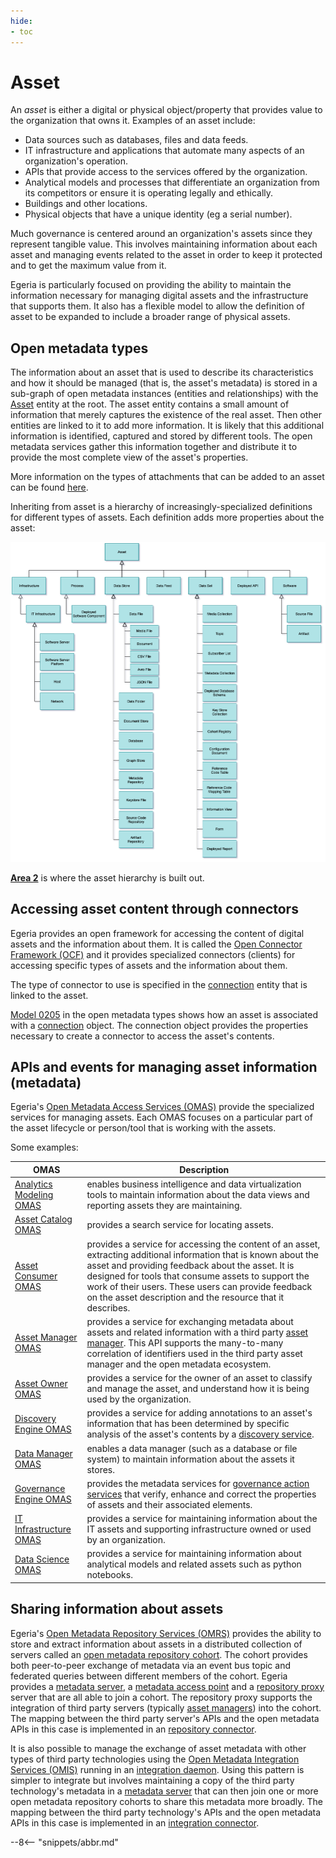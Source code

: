 ```yaml
---
hide:
- toc
---
```


<!-- SPDX-License-Identifier: CC-BY-4.0 -->
<!-- Copyright Contributors to the Egeria project. -->

# Asset

An *asset* is either a digital or physical object/property that provides value to the organization that owns it. Examples of an asset include:

- Data sources such as databases, files and data feeds.
- IT infrastructure and applications that automate many aspects of an organization's operation.
- APIs that provide access to the services offered by the organization.
- Analytical models and processes that differentiate an organization from its competitors or ensure it is operating legally and ethically.
- Buildings and other locations.
- Physical objects that have a unique identity (eg a serial number).

Much governance is centered around an organization's assets since they represent tangible value. This involves maintaining information about each asset and managing events related to the asset in order to keep it protected and to get the maximum value from it.

Egeria is particularly focused on providing the ability to maintain the information necessary for managing digital assets and the infrastructure that supports them. It also has a flexible model to allow the definition of asset to be expanded to include a broader range of physical assets.

## Open metadata types

The information about an asset that is used to describe its characteristics and how it should be managed (that is, the asset's metadata) is stored in a sub-graph of open metadata instances (entities and relationships) with the [Asset](/egeria-docs/types/0/0010-base-model/#asset) entity at the root. The asset entity contains a small amount of information that merely captures the existence of the real asset. Then other entities are linked to it to add more information. It is likely that this additional information is identified, captured and stored by different tools. The open metadata services gather this information together and distribute it to provide the most complete view of the asset's properties.

More information on the types of attachments that can be added to an asset can be found [here](../../../../../open-metadata-publication/website/cataloging-assets/asset-catalog-contents.md).

Inheriting from asset is a hierarchy of increasingly-specialized definitions for different types of assets. Each definition adds more properties about the asset:

![Asset hierarchy](asset-hierarchy.png)

**[Area 2](/egeria-docs/types/2)** is where the asset hierarchy is built out.

## Accessing asset content through connectors

Egeria provides an open framework for accessing the content of digital assets and the information about them. It is called the [Open Connector Framework (OCF)](/egeria-docs/frameworks/ocf) and it provides specialized connectors (clients) for accessing specific types of assets and the information about them.

The type of connector to use is specified in the [connection](connection.md) entity that is linked to the asset.

[Model 0205](/egeria-docs/types/2/0205-connection-linkage) in the open metadata types shows how an asset is associated with a [connection](connection.md) object. The connection object provides the properties necessary to create a connector to access the asset's contents.

## APIs and events for managing asset information (metadata)

Egeria's [Open Metadata Access Services (OMAS)](/egeria-docs/services/omas) provide the specialized services for managing assets. Each OMAS focuses on a particular part of the asset lifecycle or person/tool that is working with the assets.

Some examples:

| OMAS | Description |
|---|---|
| [Analytics Modeling OMAS](/egeria-docs/services/omas/analytics-modeling) | enables business intelligence and data virtualization tools to maintain information about the data views and reporting assets they are maintaining. |
| [Asset Catalog OMAS](/egeria-docs/services/omas/asset-catalog) | provides a search service for locating assets. |
| [Asset Consumer OMAS](/egeria-docs/services/omas/asset-consumer) | provides a service for accessing the content of an asset, extracting additional information that is known about the asset and providing feedback about the asset. It is designed for tools that consume assets to support the work of their users. These users can provide feedback on the asset description and the resource that it describes. |
| [Asset Manager OMAS](/egeria-docs/services/omas/asset-manager) | provides a service for exchanging metadata about assets and related information with a third party [asset manager](../server-capabilities/asset-manager.md). This API supports the many-to-many correlation of identifiers used in the third party asset manager and the open metadata ecosystem. |
| [Asset Owner OMAS](/egeria-docs/services/omas/asset-owner) | provides a service for the owner of an asset to classify and manage the asset, and understand how it is being used by the organization. |
| [Discovery Engine OMAS](/egeria-docs/services/omas/discovery-engine) | provides a service for adding annotations to an asset's information that has been determined by specific analysis of the asset's contents by a [discovery service](/egeria-docs/frameworks/odf/discovery-service). |
| [Data Manager OMAS](/egeria-docs/services/omas/data-manager) | enables a data manager (such as a database or file system) to maintain information about the assets it stores. |
| [Governance Engine OMAS](/egeria-docs/services/omas/governance-engine) | provides the metadata services for [governance action services](/egeria-docs/frameworks/gaf/governance-action-service) that verify, enhance and correct the properties of assets and their associated elements. |
| [IT Infrastructure OMAS](/egeria-docs/services/omas/it-infrastructure) | provides a service for maintaining information about the IT assets and supporting infrastructure owned or used by an organization. |
| [Data Science OMAS](/egeria-docs/services/omas/data-science) | provides a service for maintaining information about analytical models and related assets such as python notebooks. |

## Sharing information about assets

Egeria's [Open Metadata Repository Services (OMRS)](/egeria-docs/services/omrs) provides the ability to store and extract information about assets in a distributed collection of servers called an [open metadata repository cohort](/egeria-docs/services/omrs/cohort). The cohort provides both peer-to-peer exchange of metadata via an event bus topic and federated queries between different members of the cohort. Egeria provides a [metadata server](/egeria-docs/concepts/metadata-server), a [metadata access point](/egeria-docs/concepts/metadata-access-point) and a [repository proxy](/egeria-docs/concepts/repository-proxy) server that are all able to join a cohort. The repository proxy supports the integration of third party servers (typically [asset managers](../server-capabilities/asset-manager.md)) into the cohort. The mapping between the third party server's APIs and the open metadata APIs in this case is implemented in an [repository connector](/egeria-docs/connectors/repository-connector).

It is also possible to manage the exchange of asset metadata with other types of third party technologies using the [Open Metadata Integration Services (OMIS)](/egeria-docs/services/omis) running in an [integration daemon](/egeria-docs/concepts/integration-daemon). Using this pattern is simpler to integrate but involves maintaining a copy of the third party technology's metadata in a [metadata server](/egeria-docs/concepts/metadata-server) that can then join one or more open metadata repository cohorts to share this metadata more broadly. The mapping between the third party technology's APIs and the open metadata APIs in this case is implemented in an [integration connector](/egeria-docs/connectors/integration-connector).

--8<-- "snippets/abbr.md"
